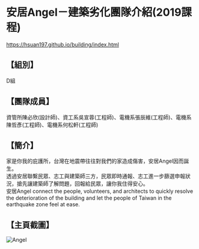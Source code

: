 # 安居Angel－建築劣化團隊介紹(2019課程)
https://hsuan197.github.io/building/index.html

## 【組別】
D組

## 【團隊成員】
資管所陳必欣(設計師)、資工系吳宣蓉(工程師)、電機系張辰維(工程師)、電機系陳哲彥(工程師)、電機系何松軒(工程師)

## 【簡介】
家是你我的庇護所，台灣在地震帶往往對我們的家造成傷害，安居Angel因而誕生。 <br>
透過安居聯繫民眾、志工與建築師三方，民眾即時通報、志工進一步篩選申報狀況，搶先讓建築師了解問題，回報給民眾，讓你我住得安心。 <br>
安居Angel connect the people, volunteers, and architects to quickly resolve the deterioration of  the building and let the people of Taiwan in the earthquake zone feel at ease. 

## 【主頁截圖】
![Angel](./angelindex.JPG)
